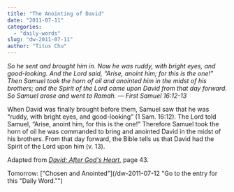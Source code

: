 ```yaml
---
title: "The Anointing of David"
date: "2011-07-11"
categories: 
  - "daily-words"
slug: "dw-2011-07-11"
author: "Titus Chu"
---
```


_So he sent and brought him in. Now he was ruddy, with bright eyes, and good-looking. And the Lord said, “Arise, anoint him; for this is the one!” Then Samuel took the horn of oil and anointed him in the midst of his brothers; and the Spirit of the Lord came upon David from that day forward. So Samuel arose and went to Ramah. — First Samuel 16:12-13_

When David was finally brought before them, Samuel saw that he was “ruddy, with bright eyes, and good-looking” (1 Sam. 16:12). The Lord told Samuel, “Arise, anoint him, for this is the one!” Therefore Samuel took the horn of oil he was commanded to bring and anointed David in the midst of his brothers. From that day forward, the Bible tells us that David had the Spirit of the Lord upon him (v. 13).

Adapted from _[David: After God's Heart,](/book-david "Go to the listing for this book.")_ page 43.

Tomorrow: ["Chosen and Anointed"](/dw-2011-07-12 "Go to the entry for this "Daily Word."")
